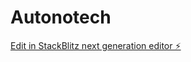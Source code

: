 # Autonotech

[Edit in StackBlitz next generation editor ⚡️](https://stackblitz.com/~/github.com/robfye888-afk/Autonotech)